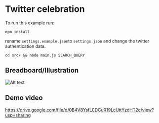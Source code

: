 Twitter celebration
===================

To run this example run:
```
npm install
```
rename ```settings.example.json```to ```settings.json``` and change
the twitter authentication data.
```
cd src/ && node main.js SEARCH_QUERY
```
Breadboard/Illustration
-----------------------

![Alt text](https://lh6.googleusercontent.com/EGN0KID0kJ4oOaxrhvs5wKV20_oDqr_EaRbcLYEVfqOts1dza3PHlL8lDwLUBDbdZ-qf8lRcPN8=w1896-h835 "Optional title")

Demo video
----------

https://drive.google.com/file/d/0B4V8YsfL0DCuR19LcUttYzdHT2c/view?usp=sharing

